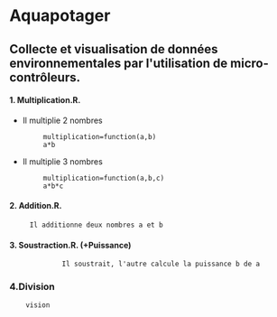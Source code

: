 # Aquapotager
Collecte et visualisation de données environnementales par l'utilisation de micro-contrôleurs.
------



#### 1. Multiplication.R.
   
 * Il multiplie 2 nombres
   
            multiplication=function(a,b)
            a*b
 * Il multiplie 3 nombres
   
            multiplication=function(a,b,c)
            a*b*c
            
      
#### 2. Addition.R.
   
         Il additionne deux nombres a et b

#### 3. Soustraction.R. (+Puissance)
   
                 Il soustrait, l'autre calcule la puissance b de a
         
### 4.Division

        vision


